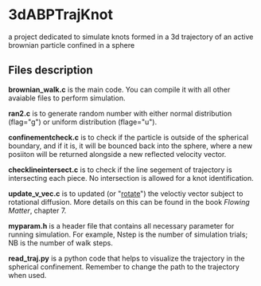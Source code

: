 # 3dABPTrajKnot
 a project dedicated to simulate knots formed in a 3d trajectory of an active brownian particle confined in a sphere

## Files description
**brownian_walk.c** is the main code. You can compile it with all other avaiable files to perform simulation.

**ran2.c** is to generate random number with either normal distribution (flag="g") or uniform distribution (flage="u").

**confinementcheck.c** is to check if the particle is outside of the spherical boundary, and if it is, it will be bounced back into the sphere, where a new posiiton will be returned alongside a new reflected velocity vector.

**checklineintersect.c** is to check if the line segement of trajectory is intersecting each piece. No intersection is allowed for a knot identification.

**update_v_vec.c** is to updated (or "[rotate](http://personal.maths.surrey.ac.uk/T.Bridges/SLOSH/3-2-1-Eulerangles.pdf)") the veloctiy vector subject to rotational diffusion. More details on this can be found in the book *Flowing Matter*, chapter 7. 

**myparam.h** is a header file that contains all necessary parameter for running simulation. For example, Nstep is the number of simulation trials; NB is the number of walk steps.

**read_traj.py** is a python code that helps to visualize the trajectory in the spherical confinement. Remember to change the path to the trajectory when used. 

